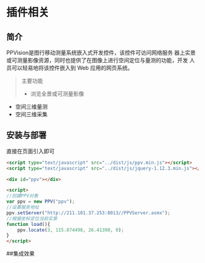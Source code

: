 # 插件相关

## 简介

PPVision是图行移动测量系统嵌入式开发控件，该控件可访问网络服务
器上实景或可测量影像资源，同时也提供了在图像上进行空间定位与量测的功能，开发
人员可以轻易地将该控件嵌入到 Web 应用的网页系统。

> 主要功能
> - 浏览全景或可测量影像
- 空间三维量测
- 空间三维采集

## 安装与部署

直接在页面引入即可

```html
<script type="text/javascript" src="../dist/js/ppv.min.js"></script>
<script type="text/javascript" src="../dist/js/jquery-1.12.3.min.js"></script>

<div id="ppv"></div>

<script>	
//创建PPV对象
var ppv = new PPV("ppv");
//设置服务地址
ppv.setServer("http://211.101.37.253:8013//PPVServer.asmx");
//根据坐标定位当前实景
function load(){
	ppv.locate(3, 115.874498, 26.41398, 0);
}
</script>

```
<body onload="load();">
	<div id="ppv"></div>
</body>
##集成效果
